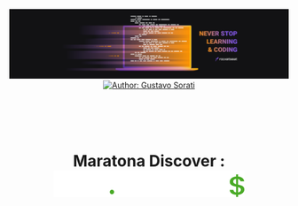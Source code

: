 <div align="center">
    <img src=".github/logo.png" alt="Maratona Discover"  />
</div>

<header align="center">
    <a href="http://github.com/gustavo-sorati">
        <img src="https://img.shields.io/badge/Author-Gustavo%20Sorati-blue?style=for-the-badge" alt="Author: Gustavo Sorati">
    </a>
</header>

&nbsp;

<div align="center">
    <h1 align="center">Maratona Discover : <img src="public/assets/logo.svg"></h1> 
</div>
